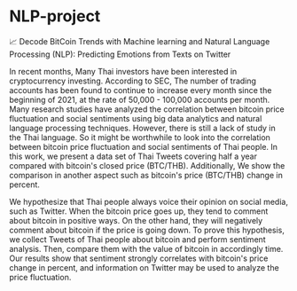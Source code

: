 # NLP-project
📈 Decode BitCoin Trends with Machine learning and Natural Language Processing (NLP): Predicting Emotions from Texts on Twitter
	
In recent months, Many Thai investors have been interested in cryptocurrency investing. According to  SEC, The number of trading accounts has been found to continue to increase every month since the beginning of 2021, at the rate of 50,000 - 100,000 accounts per month. Many research studies have analyzed the correlation between bitcoin price fluctuation and social sentiments using big data analytics and natural language processing techniques.  However, there is still a lack of study in the Thai language. So it might be worthwhile to look into the correlation between bitcoin price fluctuation and social sentiments of Thai people. In this work, we present a data set of Thai Tweets covering half a year compared with bitcoin's closed price (BTC/THB). Additionally, We show the comparison in another aspect such as bitcoin's price (BTC/THB) change in percent. 
	
We hypothesize that Thai people always voice their opinion on social media, such as Twitter. When the bitcoin price goes up, they tend to comment about bitcoin in positive ways. On the other hand, they will negatively comment about bitcoin if the price is going down. To prove this hypothesis, we collect  Tweets of Thai people about bitcoin and perform sentiment analysis. Then, compare them with the value of bitcoin in accordingly time. Our results show that sentiment strongly correlates with bitcoin's price change in percent, and information on Twitter may be used to analyze the price fluctuation.
